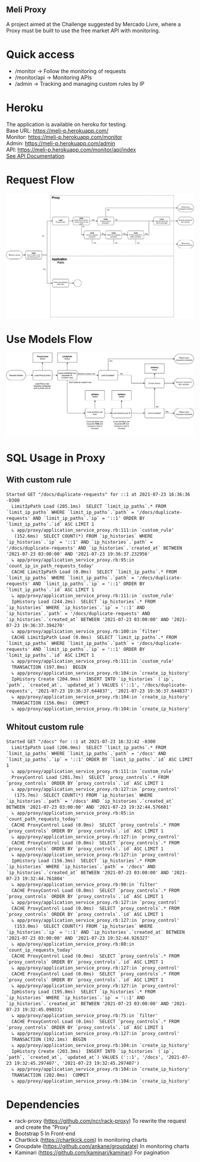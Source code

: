## Meli Proxy
A project aimed at the Challenge suggested by Mercado Livre, where a Proxy must be built to use the free market API with monitoring.

# Quick access
- /monitor -> Follow the monitoring of requests
- /monitor/api -> Monitoring APIs
- /admin -> Tracking and managing custom rules by IP

# Heroku
The application is available on heroku for testing.<br/>
Base URL: https://meli-p.herokuapp.com/  
Monitor: https://meli-p.herokuapp.com/monitor  
Admin: https://meli-p.herokuapp.com/admin  
API: https://meli-p.herokuapp.com/monitor/api/index  
[See API Documentation](documentation/API.md)

# Request Flow

![Alt text](documentation/images/flow.jpg?raw=true "Request Flow")

# Use Models Flow

![Alt text](documentation/images/models.jpg?raw=true "Models")

# SQL Usage in Proxy

## With custom rule
```
Started GET "/docs/duplicate-requests" for ::1 at 2021-07-23 16:36:36 -0300
  LimitIpPath Load (205.1ms)  SELECT `limit_ip_paths`.* FROM `limit_ip_paths` WHERE `limit_ip_paths`.`path` = '/docs/duplicate-requests' AND `limit_ip_paths`.`ip` = '::1' ORDER BY `limit_ip_paths`.`id` ASC LIMIT 1
  ↳ app/proxy/application_service_proxy.rb:111:in `custom_rule'
   (152.6ms)  SELECT COUNT(*) FROM `ip_histories` WHERE `ip_histories`.`ip` = '::1' AND `ip_histories`.`path` = '/docs/duplicate-requests' AND `ip_histories`.`created_at` BETWEEN '2021-07-23 03:00:00' AND '2021-07-23 19:36:37.232956'
  ↳ app/proxy/application_service_proxy.rb:95:in `count_ip_in_path_requests_today'
  CACHE LimitIpPath Load (0.0ms)  SELECT `limit_ip_paths`.* FROM `limit_ip_paths` WHERE `limit_ip_paths`.`path` = '/docs/duplicate-requests' AND `limit_ip_paths`.`ip` = '::1' ORDER BY `limit_ip_paths`.`id` ASC LIMIT 1
  ↳ app/proxy/application_service_proxy.rb:111:in `custom_rule'
  IpHistory Load (244.2ms)  SELECT `ip_histories`.* FROM `ip_histories` WHERE `ip_histories`.`ip` = '::1' AND `ip_histories`.`path` = '/docs/duplicate-requests' AND `ip_histories`.`created_at` BETWEEN '2021-07-23 03:00:00' AND '2021-07-23 19:36:37.394270'
  ↳ app/proxy/application_service_proxy.rb:100:in `filter'
  CACHE LimitIpPath Load (0.0ms)  SELECT `limit_ip_paths`.* FROM `limit_ip_paths` WHERE `limit_ip_paths`.`path` = '/docs/duplicate-requests' AND `limit_ip_paths`.`ip` = '::1' ORDER BY `limit_ip_paths`.`id` ASC LIMIT 1
  ↳ app/proxy/application_service_proxy.rb:111:in `custom_rule'
  TRANSACTION (197.8ms)  BEGIN
  ↳ app/proxy/application_service_proxy.rb:104:in `create_ip_history'
  IpHistory Create (204.9ms)  INSERT INTO `ip_histories` (`ip`, `path`, `created_at`, `updated_at`) VALUES ('::1', '/docs/duplicate-requests', '2021-07-23 19:36:37.644837', '2021-07-23 19:36:37.644837')
  ↳ app/proxy/application_service_proxy.rb:104:in `create_ip_history'
  TRANSACTION (156.0ms)  COMMIT
  ↳ app/proxy/application_service_proxy.rb:104:in `create_ip_history'
```

## Whitout custom rule
```
Started GET "/docs" for ::1 at 2021-07-23 16:32:42 -0300
  LimitIpPath Load (206.9ms)  SELECT `limit_ip_paths`.* FROM `limit_ip_paths` WHERE `limit_ip_paths`.`path` = '/docs' AND `limit_ip_paths`.`ip` = '::1' ORDER BY `limit_ip_paths`.`id` ASC LIMIT 1
  ↳ app/proxy/application_service_proxy.rb:111:in `custom_rule'
  ProxyControl Load (201.7ms)  SELECT `proxy_controls`.* FROM `proxy_controls` ORDER BY `proxy_controls`.`id` ASC LIMIT 1
  ↳ app/proxy/application_service_proxy.rb:127:in `proxy_control'
   (175.7ms)  SELECT COUNT(*) FROM `ip_histories` WHERE `ip_histories`.`path` = '/docs' AND `ip_histories`.`created_at` BETWEEN '2021-07-23 03:00:00' AND '2021-07-23 19:32:44.576601'
  ↳ app/proxy/application_service_proxy.rb:85:in `count_path_requests_today'
  CACHE ProxyControl Load (0.0ms)  SELECT `proxy_controls`.* FROM `proxy_controls` ORDER BY `proxy_controls`.`id` ASC LIMIT 1
  ↳ app/proxy/application_service_proxy.rb:127:in `proxy_control'
  CACHE ProxyControl Load (0.0ms)  SELECT `proxy_controls`.* FROM `proxy_controls` ORDER BY `proxy_controls`.`id` ASC LIMIT 1
  ↳ app/proxy/application_service_proxy.rb:127:in `proxy_control'
  IpHistory Load (156.3ms)  SELECT `ip_histories`.* FROM `ip_histories` WHERE `ip_histories`.`path` = '/docs' AND `ip_histories`.`created_at` BETWEEN '2021-07-23 03:00:00' AND '2021-07-23 19:32:44.761804'
  ↳ app/proxy/application_service_proxy.rb:90:in `filter'
  CACHE ProxyControl Load (0.0ms)  SELECT `proxy_controls`.* FROM `proxy_controls` ORDER BY `proxy_controls`.`id` ASC LIMIT 1
  ↳ app/proxy/application_service_proxy.rb:127:in `proxy_control'
  CACHE ProxyControl Load (0.0ms)  SELECT `proxy_controls`.* FROM `proxy_controls` ORDER BY `proxy_controls`.`id` ASC LIMIT 1
  ↳ app/proxy/application_service_proxy.rb:127:in `proxy_control'
   (153.0ms)  SELECT COUNT(*) FROM `ip_histories` WHERE `ip_histories`.`ip` = '::1' AND `ip_histories`.`created_at` BETWEEN '2021-07-23 03:00:00' AND '2021-07-23 19:32:44.926327'
  ↳ app/proxy/application_service_proxy.rb:80:in `count_ip_requests_today'
  CACHE ProxyControl Load (0.0ms)  SELECT `proxy_controls`.* FROM `proxy_controls` ORDER BY `proxy_controls`.`id` ASC LIMIT 1
  ↳ app/proxy/application_service_proxy.rb:127:in `proxy_control'
  CACHE ProxyControl Load (0.0ms)  SELECT `proxy_controls`.* FROM `proxy_controls` ORDER BY `proxy_controls`.`id` ASC LIMIT 1
  ↳ app/proxy/application_service_proxy.rb:127:in `proxy_control'
  IpHistory Load (195.8ms)  SELECT `ip_histories`.* FROM `ip_histories` WHERE `ip_histories`.`ip` = '::1' AND `ip_histories`.`created_at` BETWEEN '2021-07-23 03:00:00' AND '2021-07-23 19:32:45.090331'
  ↳ app/proxy/application_service_proxy.rb:75:in `filter'
  CACHE ProxyControl Load (0.1ms)  SELECT `proxy_controls`.* FROM `proxy_controls` ORDER BY `proxy_controls`.`id` ASC LIMIT 1
  ↳ app/proxy/application_service_proxy.rb:127:in `proxy_control'
  TRANSACTION (192.1ms)  BEGIN
  ↳ app/proxy/application_service_proxy.rb:104:in `create_ip_history'
  IpHistory Create (203.3ms)  INSERT INTO `ip_histories` (`ip`, `path`, `created_at`, `updated_at`) VALUES ('::1', '/docs', '2021-07-23 19:32:45.297407', '2021-07-23 19:32:45.297407')
  ↳ app/proxy/application_service_proxy.rb:104:in `create_ip_history'
  TRANSACTION (202.0ms)  COMMIT
  ↳ app/proxy/application_service_proxy.rb:104:in `create_ip_history'

```

# Dependencies
- rack-proxy (https://github.com/ncr/rack-proxy) To rewrite the request and create the "Proxy"
- Bootstrap 5 In Front-end
- Chartkick (https://chartkick.com) In monitoring charts
- Groupdate (https://github.com/ankane/groupdate) In monitoring charts
- Kaminari (https://github.com/kaminari/kaminari) For pagination